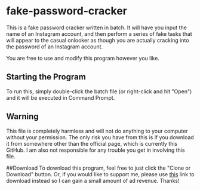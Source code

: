 # fake-password-cracker
This is a fake password cracker written in batch. It will have you input the name of an Instagram account, and then perform a series of fake tasks that will appear to the casual onlooker as though you are actually cracking into the password of an Instagram account.

You are free to use and modify this program however you like.

## Starting the Program
To run this, simply double-click the batch file (or right-click and hit "Open") and it will be executed in Command Prompt.

## Warning
This file is completely harmless and will not do anything to your computer without your permission. The only risk you have from this is if you download it from somewhere other than the official page, which is currently this GitHub. I am also not responsible for any trouble you get in involving this file.

##Download
To download this program, feel free to just click the "Clone or Download" button. Or, if you would like to support me, please use [this](http://adf.ly/1hYyr7) link to download instead so I can gain a small amount of ad revenue. Thanks!
